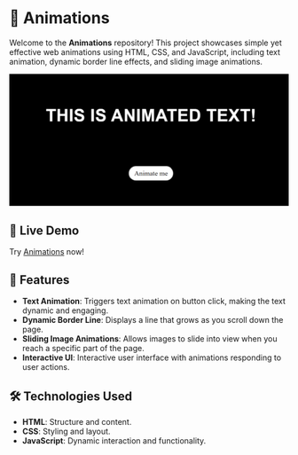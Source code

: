 # 🎨 Animations

Welcome to the **Animations** repository! This project showcases simple yet effective web animations using HTML, CSS, and JavaScript, including text animation, dynamic border line effects, and sliding image animations.

![Animations Screenshot](animations.png)

## 🔗 Live Demo

Try [Animations](https://andrejilic05.github.io/Animations/) now!

## 🚀 Features

- **Text Animation**: Triggers text animation on button click, making the text dynamic and engaging.
- **Dynamic Border Line**: Displays a line that grows as you scroll down the page.
- **Sliding Image Animations**: Allows images to slide into view when you reach a specific part of the page.
- **Interactive UI**: Interactive user interface with animations responding to user actions.

## 🛠️ Technologies Used

- **HTML**: Structure and content.
- **CSS**: Styling and layout.
- **JavaScript**: Dynamic interaction and functionality.
